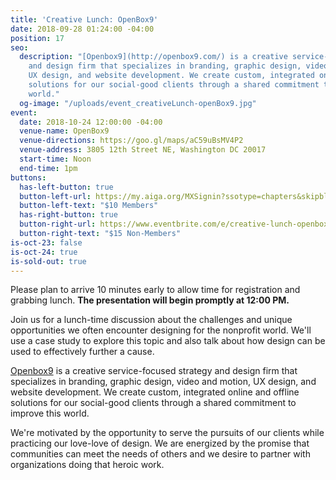 ```yaml
---
title: 'Creative Lunch: OpenBox9'
date: 2018-09-28 01:24:00 -04:00
position: 17
seo:
  description: "[Openbox9](http://openbox9.com/) is a creative service-focused strategy
    and design firm that specializes in branding, graphic design, video and motion,
    UX design, and website development. We create custom, integrated online and offline
    solutions for our social-good clients through a shared commitment to improve this
    world."
  og-image: "/uploads/event_creativeLunch-openBox9.jpg"
event:
  date: 2018-10-24 12:00:00 -04:00
  venue-name: OpenBox9
  venue-directions: https://goo.gl/maps/aC59uBsMV4P2
  venue-address: 3805 12th Street NE, Washington DC 20017
  start-time: Noon
  end-time: 1pm
buttons:
  has-left-button: true
  button-left-url: https://my.aiga.org/MXSignin?ssotype=chapters&skipblacklist&returnurl=https%3A%2F%2Fdc.aiga.org%2Fevent%2Fcreative-lunch-openbox9%2F%3Fredirect_source%3Deventbrite_register
  button-left-text: "$10 Members"
  has-right-button: true
  button-right-url: https://www.eventbrite.com/e/creative-lunch-openbox9-tickets-50828117267
  button-right-text: "$15 Non-Members"
is-oct-23: false
is-oct-24: true
is-sold-out: true
---
```


Please plan to arrive 10 minutes early to allow time for registration and grabbing lunch. **The presentation will begin promptly at 12:00 PM.**

Join us for a lunch-time discussion about the challenges and unique opportunities we often encounter designing for the nonprofit world. We'll use a case study to explore this topic and also talk about how design can be used to effectively further a cause.

[Openbox9](http://openbox9.com/) is a creative service-focused strategy and design firm that specializes in branding, graphic design, video and motion, UX design, and website development. We create custom, integrated online and offline solutions for our social-good clients through a shared commitment to improve this world.

We're motivated by the opportunity to serve the pursuits of our clients while practicing our love-love of design. We are energized by the promise that communities can meet the needs of others and we desire to partner with organizations doing that heroic work.
